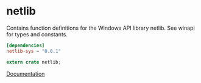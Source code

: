 # netlib #
Contains function definitions for the Windows API library netlib. See winapi for types and constants.

```toml
[dependencies]
netlib-sys = "0.0.1"
```

```rust
extern crate netlib;
```

[Documentation](https://retep998.github.io/doc/netlib/)
